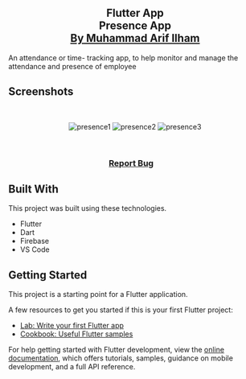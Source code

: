 <h2 align="center">
  Flutter App<br/>
  <a>Presence App</a>
</br>
  <a href="https://www.arifilham.my.id" target="_blank">By Muhammad Arif Ilham</a>
</h2>

An attendance or time- tracking app, to help monitor and manage the attendance and presence of employee

## Screenshots

</br>

<center>

![presence1](https://github.com/ArifIlham0/flutter-presence-app/assets/90549963/ab11636c-7b9d-4752-a671-231cc5a5a496)
![presence2](https://github.com/ArifIlham0/flutter-presence-app/assets/90549963/c09c1489-7101-4a2e-addc-38305b679ed4)
![presence3](https://github.com/ArifIlham0/flutter-presence-app/assets/90549963/1fd6c03d-09ed-402d-ad3c-e3418d7903e3)



</center>

<br/>

<h3 align="center">
    <a href="https://github.com/ArifIlham0/flutter-presence-app/issues">Report Bug</a> &nbsp; &nbsp;
</h3>

## Built With

This project was built using these technologies.

- Flutter
- Dart
- Firebase
- VS Code

## Getting Started

This project is a starting point for a Flutter application.

A few resources to get you started if this is your first Flutter project:

- [Lab: Write your first Flutter app](https://docs.flutter.dev/get-started/codelab)
- [Cookbook: Useful Flutter samples](https://docs.flutter.dev/cookbook)

For help getting started with Flutter development, view the
[online documentation](https://docs.flutter.dev/), which offers tutorials,
samples, guidance on mobile development, and a full API reference.

